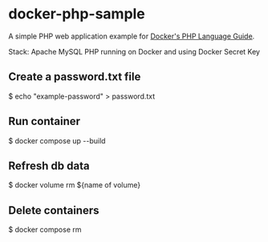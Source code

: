 # docker-php-sample

A simple PHP web application example for [Docker's PHP Language Guide](https://docs.docker.com/language/php/).

Stack: Apache MySQL PHP running on Docker and using Docker Secret Key

## Create a password.txt file
$ echo "example-password" > password.txt

## Run container
$ docker compose up --build

## Refresh db data
$ docker volume rm ${name of volume}

## Delete containers
$ docker compose rm 
